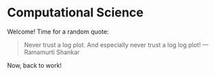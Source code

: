 # Computational Science

Welcome! Time for a random quote:

> Never trust a log plot. And especially never trust a log log plot!
> — Ramamurti Shankar

Now, back to work!

